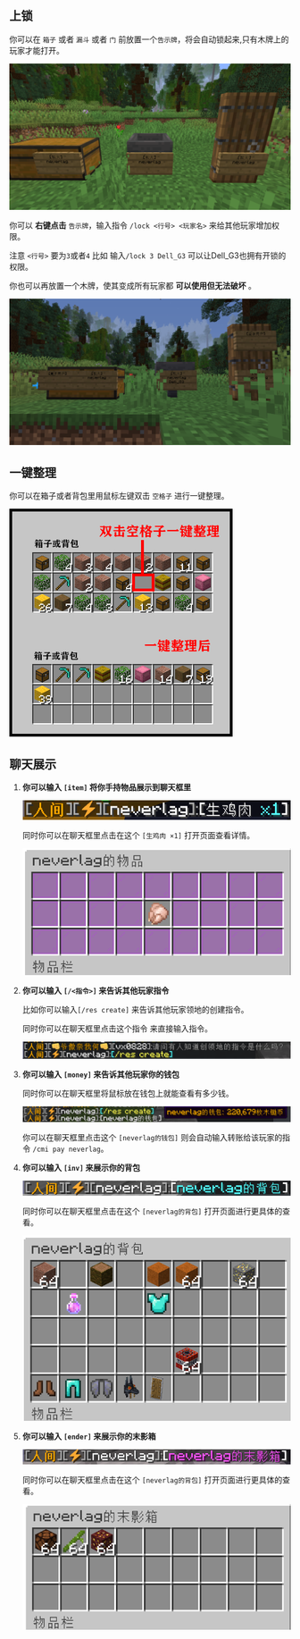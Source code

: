 ## 上锁

你可以在 `箱子` 或者 `漏斗` 或者 `门` 前放置一个`告示牌`，将会自动锁起来,只有木牌上的玩家才能打开。

![锁箱子](pics/lock.png)

你可以 **右键点击** `告示牌`，输入指令 `/lock <行号> <玩家名>` 来给其他玩家增加权限。

注意 `<行号>` 要为`3`或者`4` 比如 输入`/lock 3 Dell_G3` 可以让Dell_G3也拥有开锁的权限。

你也可以再放置一个木牌，使其变成所有玩家都 **可以使用但无法破坏** 。

![更多用户的锁箱子](pics/lockall.png)

## 一键整理

你可以在箱子或者背包里用鼠标左键双击 `空格子` 进行一键整理。

![一键整理](pics/sort.png)

## 聊天展示

1. **你可以输入 `[item]` 将你手持物品展示到聊天框里**

    ![聊天展示物品](pics/chatitem.png)

    同时你可以在聊天框里点击在这个 `[生鸡肉 ×1]` 打开页面查看详情。

    ![查看聊天框里的物品](pics/itemshow.png)

2. **你可以输入 `[/<指令>]` 来告诉其他玩家指令**

    比如你可以输入`[/res create]` 来告诉其他玩家领地的创建指令。

    同时你可以在聊天框里点击这个指令 来直接输入指令。

    ![聊天展示指令](pics/chatcommand.png)

3. **你可以输入 `[money]` 来告诉其他玩家你的钱包**

    同时你可以在聊天框里将鼠标放在钱包上就能查看有多少钱。

    ![聊天展示钱包](pics/chatmoney.png)

    你可以在聊天框里点击这个 `[neverlag的钱包]` 则会自动输入转账给该玩家的指令 `/cmi pay neverlag`。

4. **你可以输入 `[inv]` 来展示你的背包**

    ![聊天展示背包](pics/chatinv.png)

    同时你可以在聊天框里点击在这个 `[neverlag的背包]` 打开页面进行更具体的查看。

    ![聊天展示的背包具体查看](pics/showinv.png)

5. **你可以输入 `[ender]` 来展示你的末影箱**

    ![聊天展示末影箱](pics/chatender.png)

    同时你可以在聊天框里点击在这个 `[neverlag的背包]` 打开页面进行更具体的查看。

    ![聊天展示的末影箱具体查看](pics/showender.png)

